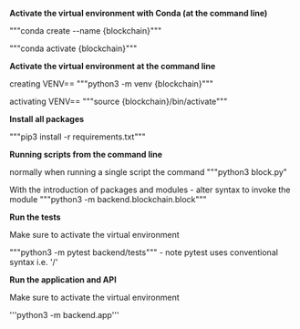 **Activate the virtual environment with Conda (at the command line)**

"""conda create --name {blockchain}"""

"""conda activate {blockchain}"""

**Activate the virtual environment at the command line**

creating VENV== """python3 -m venv {blockchain}"""

activating VENV== """source {blockchain}/bin/activate"""

**Install all packages**

"""pip3 install -r requirements.txt"""

**Running scripts from the command line**

normally when running a single script the command
"""python3 block.py"

With the introduction of packages and modules - alter syntax to invoke the module
"""python3 -m backend.blockchain.block"""

**Run the tests**

Make sure to activate the virtual environment

"""python3 -m pytest backend/tests""" - note pytest uses conventional syntax i.e. '/'

**Run the application and API**

Make sure to activate the virtual environment

'''python3 -m backend.app'''
